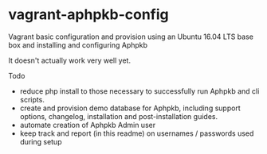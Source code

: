 # vagrant-aphpkb-config
Vagrant basic configuration and provision using an Ubuntu 16.04 LTS base box and installing and configuring Aphpkb

It doesn't actually work very well yet.

Todo

* reduce php install to those necessary to successfully run Aphpkb and cli scripts.
* create and provision demo database for Aphpkb, including support options, changelog, installation and post-installation guides.
* automate creation of Aphpkb Admin user
* keep track and report (in this readme) on usernames / passwords used during setup
